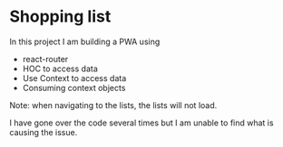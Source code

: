 # Shopping list

In this project I am building a PWA using

- react-router
- HOC to access data
- Use Context to access data
- Consuming context objects

Note: when navigating to the lists, the lists will not load.

I have gone over the code several times but I am unable to find what is causing the issue.
